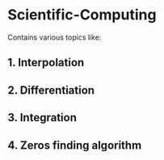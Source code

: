 # Scientific-Computing
Contains various topics like:
## 1. Interpolation
## 2. Differentiation
## 3. Integration
## 4. Zeros finding algorithm
